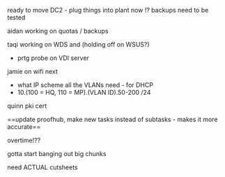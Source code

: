 ready to move DC2 - plug things into plant now !?
backups need to be tested

aidan working on quotas / backups

taqi working on WDS and (holding off on WSUS?)
- prtg probe on VDI server


jamie on wifi next
- what IP scheme all the VLANs need - for DHCP
- 10.(100 = HQ, 110 = MP).(VLAN ID).50-200 /24

quinn pki cert

==update proofhub, make new tasks instead of subtasks - makes it more accurate==

overtime!??

gotta start banging out big chunks

need ACTUAL cutsheets